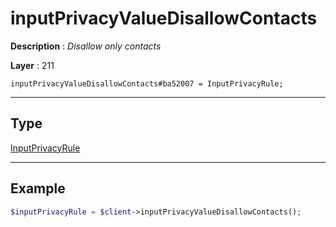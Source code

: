 # inputPrivacyValueDisallowContacts

**Description** : *Disallow only contacts*

**Layer** : 211

```tl
inputPrivacyValueDisallowContacts#ba52007 = InputPrivacyRule;
```

---

## Type

[InputPrivacyRule](type/InputPrivacyRule)

---

## Example

```php
$inputPrivacyRule = $client->inputPrivacyValueDisallowContacts();
```